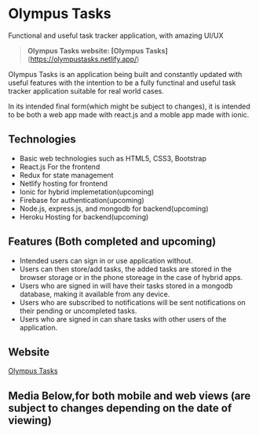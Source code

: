 # Olympus Tasks

Functional and useful task tracker application, with amazing UI/UX

> **Olympus Tasks website: [Olympus Tasks]**(https://olympustasks.netlify.app/)

Olympus Tasks is an application being built and constantly updated with useful features with the intention to be a fully functinal and useful task tracker application suitable for real world cases.

In its intended final form(which might be subject to changes), it is intended to be both a web app made with react.js and a moble app made with ionic.

## Technologies

- Basic web technologies such as HTML5, CSS3, Bootstrap
- React.js For the frontend
- Redux for state management
- Netlify hosting for frontend
- Ionic for hybrid implemetation(upcoming)
- Firebase for authentication(upcoming)
- Node.js, express.js, and mongodb for backend(upcoming)
- Heroku Hosting for backend(upcoming)

## Features (Both completed and upcoming)

- Intended users can sign in or use application without.
- Users can then store/add tasks, the added tasks are stored in the browser storage or in the phone storeage in the case of hybrid apps.
- Users who are signed in will have their tasks stored in a mongodb database, making it available from any device.
- Users who are subscribed to notifications will be sent notifications on their pending or uncompleted tasks.
- Users who are signed in can share tasks with other users of the application.

## Website

[Olympus Tasks](https://olympustasks.netlify.app/)

## Media Below,for both mobile and web views (are subject to changes depending on the date of viewing)
